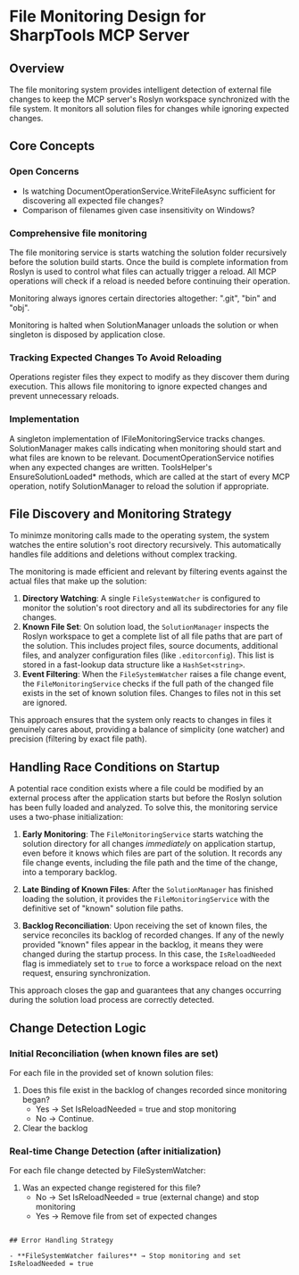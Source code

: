 # File Monitoring Design for SharpTools MCP Server

## Overview

The file monitoring system provides intelligent detection of external file changes to keep the MCP server's Roslyn workspace synchronized with the file system. It monitors all solution files for changes while ignoring expected changes.

## Core Concepts

### Open Concerns

- Is watching DocumentOperationService.WriteFileAsync sufficient for discovering all expected file changes? 
- Comparison of filenames given case insensitivity on Windows?

### Comprehensive file monitoring

The file monitoring service is starts watching the solution folder recursively before the solution build starts. Once the
build is complete information from Roslyn is used to control what files can actually trigger a reload. All MCP operations 
will check if a reload is needed before continuing their operation.

Monitoring always ignores certain directories altogether: ".git", "bin" and "obj".

Monitoring is halted when SolutionManager unloads the solution or when singleton is disposed by application close.

### Tracking Expected Changes To Avoid Reloading

Operations register files they expect to modify as they discover them during execution. This allows file monitoring to ignore expected changes and prevent unnecessary reloads.

### Implementation

A singleton implementation of IFileMonitoringService tracks changes. SolutionManager makes calls indicating when monitoring
should start and what files are known to be relevant. DocumentOperationService notifies when any expected changes are written.
ToolsHelper's EnsureSolutionLoaded* methods, which are called at the start of every MCP operation, notify SolutionManager to
reload the solution if appropriate.

## File Discovery and Monitoring Strategy

To minimze monitoring calls made to the operating system, the system watches the entire solution's root directory recursively. This automatically handles file additions and deletions without complex tracking.

The monitoring is made efficient and relevant by filtering events against the actual files that make up the solution:

1.  **Directory Watching**: A single `FileSystemWatcher` is configured to monitor the solution's root directory and all its subdirectories for any file changes.
2.  **Known File Set**: On solution load, the `SolutionManager` inspects the Roslyn workspace to get a complete list of all file paths that are part of the solution. This includes project files, source documents, additional files, and analyzer configuration files (like `.editorconfig`). This list is stored in a fast-lookup data structure like a `HashSet<string>`.
3.  **Event Filtering**: When the `FileSystemWatcher` raises a file change event, the `FileMonitoringService` checks if the full path of the changed file exists in the set of known solution files. Changes to files not in this set are ignored.

This approach ensures that the system only reacts to changes in files it genuinely cares about, providing a balance of simplicity (one watcher) and precision (filtering by exact file path).

## Handling Race Conditions on Startup

A potential race condition exists where a file could be modified by an external process after the application starts but before the Roslyn solution has been fully loaded and analyzed. To solve this, the monitoring service uses a two-phase initialization:

1.  **Early Monitoring**: The `FileMonitoringService` starts watching the solution directory for all changes *immediately* on application startup, even before it knows which files are part of the solution. It records any file change events, including the file path and the time of the change, into a temporary backlog.

2.  **Late Binding of Known Files**: After the `SolutionManager` has finished loading the solution, it provides the `FileMonitoringService` with the definitive set of "known" solution file paths.

3.  **Backlog Reconciliation**: Upon receiving the set of known files, the service reconciles its backlog of recorded changes. If any of the newly provided "known" files appear in the backlog, it means they were changed during the startup process. In this case, the `IsReloadNeeded` flag is immediately set to `true` to force a workspace reload on the next request, ensuring synchronization.

This approach closes the gap and guarantees that any changes occurring during the solution load process are correctly detected.

## Change Detection Logic

### Initial Reconciliation (when known files are set)
For each file in the provided set of known solution files:
1. Does this file exist in the backlog of changes recorded since monitoring began?
   - Yes -> Set IsReloadNeeded = true and stop monitoring
   - No -> Continue.
2. Clear the backlog

### Real-time Change Detection (after initialization)
For each file change detected by FileSystemWatcher:
1. Was an expected change registered for this file?
   - No → Set IsReloadNeeded = true (external change) and stop monitoring
   - Yes → Remove file from set of expected changes

```

## Error Handling Strategy

- **FileSystemWatcher failures** → Stop monitoring and set IsReloadNeeded = true